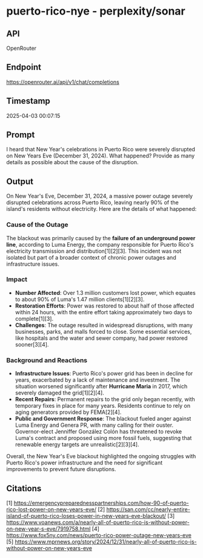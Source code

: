 # puerto-rico-nye - perplexity/sonar

## API
OpenRouter

## Endpoint
https://openrouter.ai/api/v1/chat/completions

## Timestamp
2025-04-03 00:07:15

## Prompt
I heard that New Year's celebrations in Puerto Rico were severely disrupted on New Years Eve (December 31, 2024). What happened? Provide as many details as possible about the cause of the disruption.

## Output
On New Year's Eve, December 31, 2024, a massive power outage severely disrupted celebrations across Puerto Rico, leaving nearly 90% of the island's residents without electricity. Here are the details of what happened:

### Cause of the Outage
The blackout was primarily caused by the **failure of an underground power line**, according to Luma Energy, the company responsible for Puerto Rico's electricity transmission and distribution[1][2][3]. This incident was not isolated but part of a broader context of chronic power outages and infrastructure issues.

### Impact
- **Number Affected**: Over 1.3 million customers lost power, which equates to about 90% of Luma's 1.47 million clients[1][2][3].
- **Restoration Efforts**: Power was restored to about half of those affected within 24 hours, with the entire effort taking approximately two days to complete[1][3].
- **Challenges**: The outage resulted in widespread disruptions, with many businesses, parks, and malls forced to close. Some essential services, like hospitals and the water and sewer company, had power restored sooner[3][4].

### Background and Reactions
- **Infrastructure Issues**: Puerto Rico's power grid has been in decline for years, exacerbated by a lack of maintenance and investment. The situation worsened significantly after **Hurricane Maria** in 2017, which severely damaged the grid[1][2][4].
- **Recent Repairs**: Permanent repairs to the grid only began recently, with temporary fixes in place for many years. Residents continue to rely on aging generators provided by FEMA[2][4].
- **Public and Government Response**: The blackout fueled anger against Luma Energy and Genera PR, with many calling for their ouster. Governor-elect Jenniffer González Colón has threatened to revoke Luma's contract and proposed using more fossil fuels, suggesting that renewable energy targets are unrealistic[2][3][4].

Overall, the New Year's Eve blackout highlighted the ongoing struggles with Puerto Rico's power infrastructure and the need for significant improvements to prevent future disruptions.

## Citations
[1] https://emergencypreparednesspartnerships.com/how-90-of-puerto-rico-lost-power-on-new-years-eve/
[2] https://san.com/cc/nearly-entire-island-of-puerto-rico-loses-power-in-new-years-eve-blackout/
[3] https://www.voanews.com/a/nearly-all-of-puerto-rico-is-without-power-on-new-year-s-eve/7919758.html
[4] https://www.fox5ny.com/news/puerto-rico-power-outage-new-years-eve
[5] https://www.mprnews.org/story/2024/12/31/nearly-all-of-puerto-rico-is-without-power-on-new-years-eve
